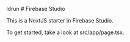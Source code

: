ldrun # Firebase Studio

This is a NextJS starter in Firebase Studio.

To get started, take a look at src/app/page.tsx.
